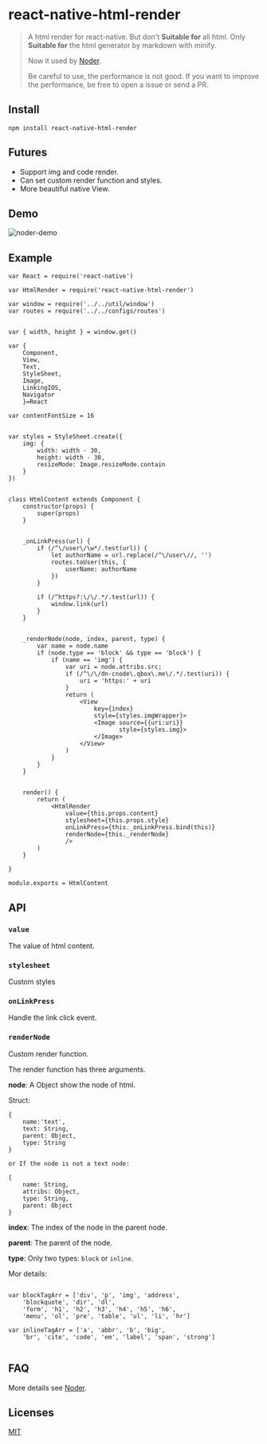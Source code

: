 # react-native-html-render
> A html render for react-native. But don't **Suitable for** all html. Only **Suitable for** the html generator by markdown with minify.
> 
> Now it used by [Noder](https://github.com/soliury/noder-react-native).
>
> Be careful to use, the performance is not good. If you want to improve the performance, be free to open a issue or send a PR. 


## Install

```
npm install react-native-html-render
```

## Futures

* Support img and code render. 
* Can set custom render function and styles.
* More beautiful native View.

## Demo

![noder-demo](http://7lrzfj.com1.z0.glb.clouddn.com/soliurynoder-html-render.gif)

## Example

```
var React = require('react-native')

var HtmlRender = require('react-native-html-render')

var window = require('../../util/window')
var routes = require('../../configs/routes')


var { width, height } = window.get()

var {
    Component,
    View,
    Text,
    StyleSheet,
    Image,
    LinkingIOS,
    Navigator
    }=React

var contentFontSize = 16


var styles = StyleSheet.create({
    img: {
        width: width - 30,
        height: width - 30,
        resizeMode: Image.resizeMode.contain
    }
})


class HtmlContent extends Component {
    constructor(props) {
        super(props)
    }


    _onLinkPress(url) {
        if (/^\/user\/\w*/.test(url)) {
            let authorName = url.replace(/^\/user\//, '')
            routes.toUser(this, {
                userName: authorName
            })
        }

        if (/^https?:\/\/.*/.test(url)) {
            window.link(url)
        }
    }


    _renderNode(node, index, parent, type) {
        var name = node.name
        if (node.type == 'block' && type == 'block') {
            if (name == 'img') {
                var uri = node.attribs.src;
                if (/^\/\/dn-cnode\.qbox\.me\/.*/.test(uri)) {
                    uri = 'https:' + uri
                }
                return (
                    <View
                        key={index}
                        style={styles.imgWrapper}>
                        <Image source={{uri:uri}}
                               style={styles.img}>
                        </Image>
                    </View>
                )
            }
        }
    }


    render() {
        return (
            <HtmlRender
                value={this.props.content}
                stylesheet={this.props.style}
                onLinkPress={this._onLinkPress.bind(this)}
                renderNode={this._renderNode}
                />
        )
    }

}

module.exports = HtmlContent
```

## API

### `value`

The value of html content.

### `stylesheet`

Custom styles

### `onLinkPress`

Handle the link click event.

### `renderNode`

Custom render function.

The render function has three arguments.

**node**: A Object show the node of html.

Struct:

```
{
    name:'text',
    text: String,
    parent: Object,
    type: String
}

or If the node is not a text node:

{
    name: String,
    attribs: Object,
    type: String,
    parent: Object
}

```

**index**: The index of the node in the parent node.

**parent**: The parent of the node.

**type**: Only two types: `block` or `inline`.

Mor details:

```

var blockTagArr = ['div', 'p', 'img', 'address',
    'blockquote', 'dir', 'dl',
    'form', 'h1', 'h2', 'h3', 'h4', 'h5', 'h6',
    'menu', 'ol', 'pre', 'table', 'ul', 'li', 'hr']

var inlineTagArr = ['a', 'abbr', 'b', 'big',
    'br', 'cite', 'code', 'em', 'label', 'span', 'strong']
    
```

## FAQ

More details see [Noder](https://github.com/soliury/noder-react-native).

## Licenses

[MIT](https://opensource.org/licenses/MIT)




